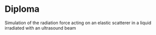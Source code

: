 # Diploma
Simulation of the radiation force acting on an elastic scatterer in a liquid irradiated with an ultrasound beam

